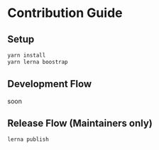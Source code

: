 # Contribution Guide

## Setup

```bash
yarn install
yarn lerna boostrap
```

## Development Flow

soon

## Release Flow (Maintainers only)

```
lerna publish
```
